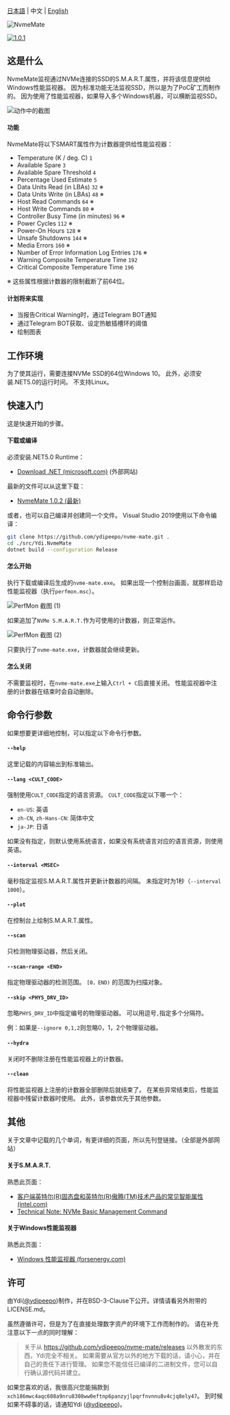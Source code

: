 ﻿[日本語](https://github.com/ydipeepo/nvme-mate/blob/master/README.md) | 中文 | [English](https://github.com/ydipeepo/nvme-mate/blob/master/README.en-US.md)



![NvmeMate](https://github.com/ydipeepo/nvme-mate/raw/master/doc/super-ultra-great-logo.png)




[![1.0.1](https://badgen.net/github/release/ydipeepo/nvme-mate)](https://github.com/ydipeepo/nvme-mate/releases/tag/1.0.1)

## 这是什么

NvmeMate监视通过NVMe连接的SSD的S.M.A.R.T.属性，并将该信息提供给Windows性能监视器。
因为标准功能无法监视SSD，所以是为了PoC矿工而制作的。
因为使用了性能监视器，如果导入多个Windows机器，可以横断监视SSD。




![动作中的截图](https://raw.githubusercontent.com/ydipeepo/nvme-mate/master/doc/nvme-mate.gif)



#### 功能

NvmeMate将以下SMART属性作为计数器提供给性能监视器：

* Temperature (K / deg. C) `1`
* Available Spare `3`
* Available Spare Threshold `4`
* Percentage Used Estimate `5`
* Data Units Read (in LBAs) `32` ※
* Data Units Write (in LBAs) `48` ※
* Host Read Commands `64` ※
* Host Write Commands `80` ※
* Controller Busy Time (in minutes) `96` ※
* Power Cycles `112` ※
* Power-On Hours `128` ※
* Unsafe Shutdowns `144` ※
* Media Errors `160` ※
* Number of Error Information Log Entries `176` ※
* Warning Composite Temperature Time `192`
* Critical Composite Temperature Time `196`

※ 这些属性根据计数器的限制截断了前64位。



#### 计划将来实现

- 当报告Critical Warning时，通过Telegram BOT通知
- 通过Telegram BOT获取、设定热敏插槽环的阈值
- 绘制图表





## 工作环境

为了使其运行，需要连接NVMe SSD的64位Windows 10。
此外，必须安装.NET5.0的运行时间。
不支持Linux。







## 快速入门

这是快速开始的步骤。



#### 下载或编译

必须安装.NET5.0 Runtime：

* [Download .NET (microsoft.com)](https://dotnet.microsoft.com/download) (外部网站)

最新的文件可以从这里下载：

* [NvmeMate 1.0.2 (最新)](https://github.com/ydipeepo/nvme-mate/releases/tag/1.0.2)


或者，也可以自己编译并创建同一个文件。
Visual Studio 2019使用以下命令编译：

```bash
git clone https://github.com/ydipeepo/nvme-mate.git .
cd ./src/Ydi.NvmeMate
dotnet build --configuration Release
```



#### 怎么开始

执行下载或编译后生成的`nvme-mate.exe`。
如果出现一个控制台画面，就那样启动性能监视器（执行`perfmon.msc`）。

![PerfMon 截图 (1)](https://raw.githubusercontent.com/ydipeepo/nvme-mate/master/doc/perfmon-1.png)

如果追加了`NVMe S.M.A.R.T.`作为可使用的计数器，则正常运作。

![PerfMon 截图 (2)](https://raw.githubusercontent.com/ydipeepo/nvme-mate/master/doc/perfmon-2.png)

只要执行了`nvme-mate.exe`，计数器就会继续更新。



#### 怎么关闭

不需要监视时，在`nvme-mate.exe`上输入`Ctrl + C`后直接关闭。
性能监视器中注册的计数器在结束时会自动删除。







## 命令行参数

如果想要更详细地控制，可以指定以下命令行参数。



#### `--help`

这里记载的内容输出到标准输出。



#### `--lang <CULT_CODE>`

强制使用`CULT_CODE`指定的语言资源。
`CULT_CODE`指定以下哪一个：

* `en-US`: 英语
* `zh-CN`, `zh-Hans-CN`: 简体中文
* `ja-JP`: 日语

如果没有指定，则默认使用系统语言，如果没有系统语言对应的语言资源，则使用英语。



#### `--interval <MSEC>`

毫秒指定监视S.M.A.R.T.属性并更新计数器的间隔。
未指定时为1秒（`--interval 1000`）。



#### `--plot`

在控制台上绘制S.M.A.R.T.属性。



#### `--scan`

只检测物理驱动器，然后关闭。



#### `--scan-range <END>`

指定物理驱动器的检测范围。
`[0，END)` 的范围为扫描对象。



#### `--skip <PHYS_DRV_ID>`

忽略`PHYS_DRV_ID`中指定编号的物理驱动器。
可以用逗号`,`指定多个分隔符。

例：如果是`--ignore 0,1,2`则忽略0，1，2个物理驱动器。



#### `--hydra`

关闭时不删除注册在性能监视器上的计数器。



#### `--clean`

将性能监视器上注册的计数器全部删除后就结束了。
在某些异常结束后，性能监视器中残留计数器时使用。
此外，该参数优先于其他参数。







## 其他

关于文章中记载的几个单词，有更详细的页面，所以先刊登链接。（全部是外部网站）



#### 关于S.M.A.R.T.

熟悉此页面：

* [客户端英特尔(R)固态盘和英特尔(R)傲腾(TM)技术产品的常见智能属性 (intel.com)](https://www.intel.com/content/www/cn/zh/support/articles/000056596/memory-and-storage.html)
* [Technical Note: NVMe Basic Management Command](https://www.nvmexpress.org/wp-content/uploads/NVMe_Management_-_Technical_Note_on_Basic_Management_Command.pdf)


#### 关于Windows性能监视器

熟悉此页面：

* [Windows 性能监视器 (forsenergy.com)](https://forsenergy.com/zh-cn/perfmon/html/53582ab0-24a0-411c-9c7a-7b2466741699.htm)







## 许可

由Ydi([@ydipeepo](https://twitter.com/ydipeepo))制作，并在BSD-3-Clause下公开。详情请看另外附带的LICENSE.md。

虽然遵循许可，但是为了在直接处理数字资产的环境下工作而制作的。
请在补充注意以下一点的同时理解：

> 关于从 https://github.com/ydipeepo/nvme-mate/releases 以外散发的东西，Ydi完全不相关。
> 如果需要从官方以外的地方下载的话，请小心，并在自己的责任下进行管理。
> 如果您不能信任已编译的二进制文件，您可以自行确认源代码并建立。







如果您喜欢的话，我很高兴您能捐款到`xch186mwc4aqc608a9nru8308ww0eftnp6panzyjlpqrfnvnnu8v4cjq8ely47`。
到时候如果不碍事的话，请通知Ydi ([@ydipeepo](https://twitter.com/ydipeepo))。

